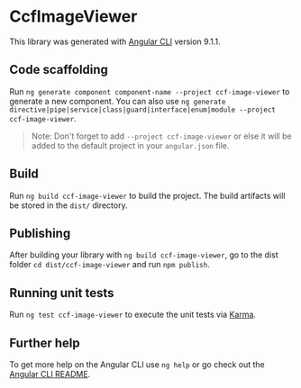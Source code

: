 # CcfImageViewer

This library was generated with [Angular CLI](https://github.com/angular/angular-cli) version 9.1.1.

## Code scaffolding

Run `ng generate component component-name --project ccf-image-viewer` to generate a new component. You can also use `ng generate directive|pipe|service|class|guard|interface|enum|module --project ccf-image-viewer`.
> Note: Don't forget to add `--project ccf-image-viewer` or else it will be added to the default project in your `angular.json` file. 

## Build

Run `ng build ccf-image-viewer` to build the project. The build artifacts will be stored in the `dist/` directory.

## Publishing

After building your library with `ng build ccf-image-viewer`, go to the dist folder `cd dist/ccf-image-viewer` and run `npm publish`.

## Running unit tests

Run `ng test ccf-image-viewer` to execute the unit tests via [Karma](https://karma-runner.github.io).

## Further help

To get more help on the Angular CLI use `ng help` or go check out the [Angular CLI README](https://github.com/angular/angular-cli/blob/master/README.md).
